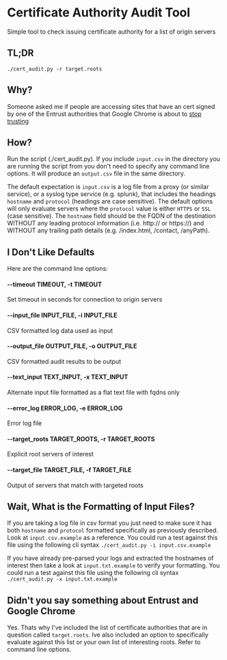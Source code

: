 # Certificate Authority Audit Tool
Simple tool to check issuing certificate authority for a list of origin servers

## TL;DR
`./cert_audit.py -r target.roots`

## Why?
Someone asked me if people are accessing sites that have an cert signed by one of the Entrust authorities that Google Chrome is about to [stop trusting](https://security.googleblog.com/2024/06/sustaining-digital-certificate-security.html)

## How?
Run the script (./cert_audit.py). If you include `input.csv` in the directory you are running the script from you don't need to specify any command line options. It will produce an `output.csv` file in the same directory.

The default expectation is `input.csv` is a log file from a proxy (or similar service), or a syslog type service (e.g. splunk), that includes the headings `hostname` and `protocol` (headings are case sensitive). The default options will only evaluate servers where the `protocol` value is either `HTTPS` or `SSL` (case sensitive). The `hostname` field should be the FQDN of the destination WITHOUT any leading protocol information (i.e. http:// or https://) and WITHOUT any trailing path details (e.g. /index.html, /contact, /anyPath).

## I Don't Like Defaults
Here are the command line options:

#### --timeout TIMEOUT, -t TIMEOUT 
Set timeout in seconds for connection to origin servers
#### --input_file INPUT_FILE, -i INPUT_FILE
CSV formatted log data used as input
#### --output_file OUTPUT_FILE, -o OUTPUT_FILE
CSV formatted audit results to be output
#### --text_input TEXT_INPUT, -x TEXT_INPUT
Alternate input file formatted as a flat text file with fqdns only
#### --error_log ERROR_LOG, -e ERROR_LOG
Error log file
#### --target_roots TARGET_ROOTS, -r TARGET_ROOTS
Explicit root servers of interest
#### --target_file TARGET_FILE, -f TARGET_FILE
Output of servers that match with targeted roots

## Wait, What is the Formatting of Input Files?
If you are taking a log file in csv format you just need to make sure it has both `hostname` and `protocol` formatted specifically as previously described. Look at `input.csv.example` as a reference. You could run a test against this file using the following cli syntax `./cert_audit.py -i input.csv.example`

If you have already pre-parsed your logs and extracted the hostnames of interest then take a look at `input.txt.example` to verify your formatting. You could run a test against this file using the following cli syntax `./cert_audit.py -x input.txt.example`

## Didn't you say something about Entrust and Google Chrome
Yes. Thats why I've included the list of certificate authorities that are in question called `target.roots`. Ive also included an option to specifically evaluate against this list or your own list of interesting roots. Refer to command line options.